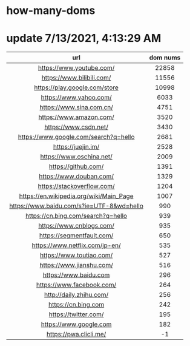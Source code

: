 # how-many-doms

# update 7/13/2021, 4:13:29 AM

url | dom nums
:-: | :-:
https://www.youtube.com/ | 22858
https://www.bilibili.com/ | 11556
https://play.google.com/store | 10998
https://www.yahoo.com/ | 6033
https://www.sina.com.cn/ | 4751
https://www.amazon.com/ | 3520
https://www.csdn.net/ | 3430
https://www.google.com/search?q=hello | 2681
https://juejin.im/ | 2528
https://www.oschina.net/ | 2009
https://github.com/ | 1391
https://www.douban.com/ | 1329
https://stackoverflow.com/ | 1204
https://en.wikipedia.org/wiki/Main_Page | 1007
https://www.baidu.com/s?ie=UTF-8&wd=hello | 990
https://cn.bing.com/search?q=hello | 939
https://www.cnblogs.com/ | 935
https://segmentfault.com/ | 650
https://www.netflix.com/jp-en/ | 535
https://www.toutiao.com/ | 527
https://www.jianshu.com/ | 516
https://www.baidu.com | 296
https://www.facebook.com/ | 264
http://daily.zhihu.com/ | 256
https://cn.bing.com | 242
https://twitter.com/ | 195
https://www.google.com | 182
https://pwa.clicli.me/ | -1
